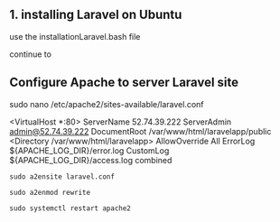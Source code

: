 ## 1. installing Laravel on Ubuntu

use the installationLaravel.bash file

continue to

## Configure Apache to server Laravel site

sudo nano /etc/apache2/sites-available/laravel.conf

<VirtualHost \*:80>
ServerName 52.74.39.222
ServerAdmin admin@52.74.39.222
DocumentRoot /var/www/html/laravelapp/public
<Directory /var/www/html/laravelapp>
AllowOverride All
</Directory>
ErrorLog ${APACHE_LOG_DIR}/error.log
CustomLog ${APACHE_LOG_DIR}/access.log combined
</VirtualHost>

`sudo a2ensite laravel.conf`

`sudo a2enmod rewrite`

`sudo systemctl restart apache2`
